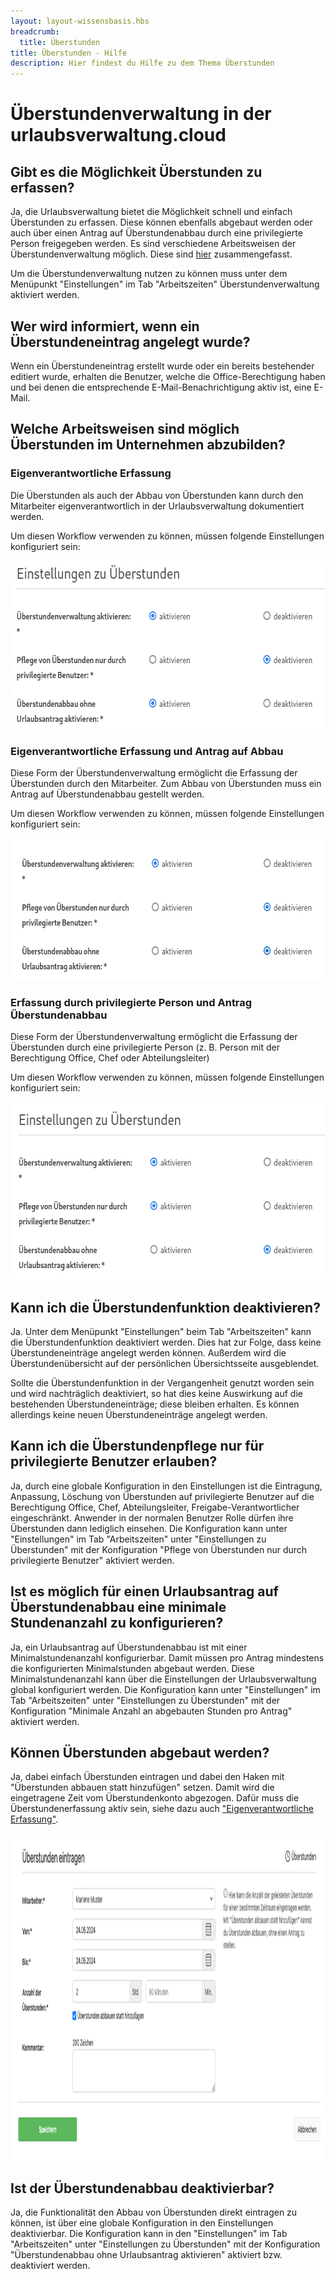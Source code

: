 ```yaml
---
layout: layout-wissensbasis.hbs
breadcrumb:
  title: Überstunden
title: Überstunden - Hilfe
description: Hier findest du Hilfe zu dem Thema Überstunden
---
```


# Überstundenverwaltung in der urlaubsverwaltung.cloud

## Gibt es die Möglichkeit Überstunden zu erfassen?

Ja, die Urlaubsverwaltung bietet die Möglichkeit schnell und einfach Überstunden zu erfassen. Diese können ebenfalls abgebaut werden oder auch über einen Antrag auf Überstundenabbau durch eine privilegierte Person freigegeben werden. Es sind verschiedene Arbeitsweisen der Überstundenverwaltung möglich. Diese sind [hier](#welche-arbeitsweisen-sind-moeglich-ueberstunden-im-unternehmen-abzubilden) zusammengefasst.

Um die Überstundenverwaltung nutzen zu können muss unter dem Menüpunkt "Einstellungen" im Tab "Arbeitszeiten" Überstundenverwaltung aktiviert werden.

## Wer wird informiert, wenn ein Überstundeneintrag angelegt wurde?

Wenn ein Überstundeneintrag erstellt wurde oder ein bereits bestehender editiert
wurde, erhalten die Benutzer, welche die Office-Berechtigung haben und bei denen
die entsprechende E-Mail-Benachrichtigung aktiv ist, eine E-Mail.

## Welche Arbeitsweisen sind möglich Überstunden im Unternehmen abzubilden?

### Eigenverantwortliche Erfassung

Die Überstunden als auch der Abbau von Überstunden kann durch den Mitarbeiter eigenverantwortlich in der Urlaubsverwaltung dokumentiert werden.

Um diesen Workflow verwenden zu können, müssen folgende Einstellungen konfiguriert sein:

<p>
  <picture>
    <source srcset="eigenverantwortliche-ueberstunden-erfassung.avif" type="image/avif" />
    <source srcset="eigenverantwortliche-ueberstunden-erfassung.webp" type="image/webp" />
    <img
      src="eigenverantwortliche-ueberstunden-erfassung.png"
      alt="Konfiguration Eigenverantwortliche Überstunden Erfassung "
      decoding="async"
      loading="lazy"
      width="618"
      height="269"
    />
  </picture>
</p>

### Eigenverantwortliche Erfassung und Antrag auf Abbau

Diese Form der Überstundenverwaltung ermöglicht die Erfassung der Überstunden durch den Mitarbeiter. Zum Abbau von Überstunden muss ein Antrag auf Überstundenabbau gestellt werden.

Um diesen Workflow verwenden zu können, müssen folgende Einstellungen konfiguriert sein:

<p>
  <picture>
    <source srcset="ueberstunden-antrag.avif" type="image/avif" />
    <source srcset="ueberstunden-antrag.webp" type="image/webp" />
    <img
      src="ueberstunden-antrag.png"
      alt="Konfiguration Antrag auf Überstundenabbau"
      decoding="async"
      loading="lazy"
      width="631"
      height="227"
    />
  </picture>
</p>

### Erfassung durch privilegierte Person und Antrag Überstundenabbau

Diese Form der Überstundenverwaltung ermöglicht die Erfassung der Überstunden durch eine privilegierte Person (z. B. Person mit der Berechtigung Office, Chef oder Abteilungsleiter)

Um diesen Workflow verwenden zu können, müssen folgende Einstellungen konfiguriert sein:

<p>
  <picture>
    <source srcset="privilegierte-ueberstunden-erfassung.avif" type="image/avif" />
    <source srcset="privilegierte-ueberstunden-erfassung.webp" type="image/webp" />
    <img
      src="privilegierte-ueberstunden-erfassung.png"
      alt="Konfiguration Erfassung der Überstunden durch eine privilegierte Person"
      decoding="async"
      loading="lazy"
      width="622"
      height="284"
    />
  </picture>
</p>

## Kann ich die Überstundenfunktion deaktivieren?

Ja. Unter dem Menüpunkt "Einstellungen" beim Tab "Arbeitszeiten" kann die
Überstundenfunktion deaktiviert werden. Dies hat zur Folge, dass keine
Überstundeneinträge angelegt werden können. Außerdem wird die
Überstundenübersicht auf der persönlichen Übersichtsseite ausgeblendet.

Sollte die Überstundenfunktion in der Vergangenheit genutzt worden sein und wird
nachträglich deaktiviert, so hat dies keine Auswirkung auf die bestehenden
Überstundeneinträge; diese bleiben erhalten. Es können allerdings keine neuen
Überstundeneinträge angelegt werden.

## Kann ich die Überstundenpflege nur für privilegierte Benutzer erlauben?

Ja, durch eine globale Konfiguration in den Einstellungen ist die Eintragung, Anpassung, Löschung von Überstunden auf privilegierte Benutzer auf die Berechtigung Office, Chef, Abteilungsleiter, Freigabe-Verantwortlicher eingeschränkt. Anwender in der normalen Benutzer Rolle dürfen ihre Überstunden dann lediglich einsehen. Die Konfiguration kann unter "Einstellungen" im Tab "Arbeitszeiten" unter "Einstellungen zu Überstunden" mit der Konfiguration "Pflege von Überstunden nur durch privilegierte Benutzer" aktiviert werden.

## Ist es möglich für einen Urlaubsantrag auf Überstundenabbau eine minimale Stundenanzahl zu konfigurieren?

Ja, ein Urlaubsantrag auf Überstundenabbau ist mit einer Minimalstundenanzahl konfigurierbar. Damit müssen pro Antrag mindestens die konfigurierten Minimalstunden abgebaut werden. Diese Minimalstundenanzahl kann über die Einstellungen der Urlaubsverwaltung global konfiguriert werden. Die Konfiguration kann unter "Einstellungen" im Tab "Arbeitszeiten" unter "Einstellungen zu Überstunden" mit der Konfiguration "Minimale Anzahl an abgebauten Stunden pro Antrag" aktiviert werden.

## Können Überstunden abgebaut werden?

Ja, dabei einfach Überstunden eintragen und dabei den Haken mit "Überstunden abbauen statt hinzufügen" setzen. Damit wird die eingetragene Zeit vom Überstundenkonto abgezogen. Dafür muss die Überstundenerfassung aktiv sein, siehe dazu auch ["Eigenverantwortliche Erfassung"](#eigenverantwortliche-erfassung).

<p>
  <picture>
    <source srcset="abbau-ohne-antrag.avif" type="image/avif" />
    <source srcset="abbau-ohne-antrag.webp" type="image/webp" />
    <img
      src="abbau-ohne-antrag.png"
      alt="Abbau von Überstunden erfassen"
      decoding="async"
      loading="lazy"
      width="1203"
      height="523"
    />
  </picture>
</p>

## Ist der Überstundenabbau deaktivierbar?

Ja, die Funktionalität den Abbau von Überstunden direkt eintragen zu können, ist über eine globale Konfiguration in den Einstellungen deaktivierbar. Die Konfiguration kann in den "Einstellungen" im Tab "Arbeitszeiten" unter "Einstellungen zu Überstunden" mit der Konfiguration "Überstundenabbau ohne Urlaubsantrag aktivieren" aktiviert bzw. deaktiviert werden.
